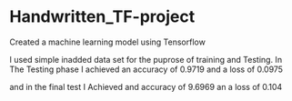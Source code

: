 # Handwritten_TF-project
Created a machine learning model using Tensorflow

I used simple inadded data set for the puprose of training and Testing.
In The Testing phase I achieved  an accuracy of 0.9719 and a loss of 0.0975

and in the final test I Achieved and accuracy of 9.6969 an a loss of 0.104
